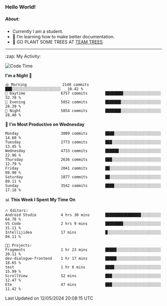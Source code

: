 ### Hello World!

##### About:
- Currently I am a student.
- 🌱 I’m learning how to make better documentation.
- 🌱 GO PLANT SOME TREES AT [TEAM TREES](https://teamtrees.org/)

---
  <summary>:zap: My Activity:</summary>
  
<!--START_SECTION:waka-->
![Code Time](http://img.shields.io/badge/Code%20Time-1%2C376%20hrs%2041%20mins-blue)

**I'm a Night 🦉** 

```text
🌞 Morning                2148 commits        ███░░░░░░░░░░░░░░░░░░░░░░   10.42 % 
🌆 Daytime                6757 commits        ████████░░░░░░░░░░░░░░░░░   32.78 % 
🌃 Evening                5852 commits        ███████░░░░░░░░░░░░░░░░░░   28.39 % 
🌙 Night                  5854 commits        ███████░░░░░░░░░░░░░░░░░░   28.40 % 
```
📅 **I'm Most Productive on Wednesday** 

```text
Monday                   3009 commits        ████░░░░░░░░░░░░░░░░░░░░░   14.60 % 
Tuesday                  2773 commits        ███░░░░░░░░░░░░░░░░░░░░░░   13.45 % 
Wednesday                4733 commits        ██████░░░░░░░░░░░░░░░░░░░   22.96 % 
Thursday                 2636 commits        ███░░░░░░░░░░░░░░░░░░░░░░   12.79 % 
Friday                   2041 commits        ██░░░░░░░░░░░░░░░░░░░░░░░   09.90 % 
Saturday                 1877 commits        ██░░░░░░░░░░░░░░░░░░░░░░░   09.11 % 
Sunday                   3542 commits        ████░░░░░░░░░░░░░░░░░░░░░   17.18 % 
```


📊 **This Week I Spent My Time On** 

```text
🔥 Editors: 
Android Studio           4 hrs 30 mins       ████████████████░░░░░░░░░   64.78 % 
VS Code                  2 hrs 9 mins        ████████░░░░░░░░░░░░░░░░░   31.11 % 
Intellijidea             17 mins             █░░░░░░░░░░░░░░░░░░░░░░░░   04.11 % 

🐱‍💻 Projects: 
Fragments                1 hr 23 mins        █████░░░░░░░░░░░░░░░░░░░░   20.11 % 
dev-dialogue-frontend    1 hr 17 mins        █████░░░░░░░░░░░░░░░░░░░░   18.65 % 
test                     1 hr 6 mins         ████░░░░░░░░░░░░░░░░░░░░░   15.99 % 
ScrollView               52 mins             ███░░░░░░░░░░░░░░░░░░░░░░   12.47 % 
Ete                      47 mins             ███░░░░░░░░░░░░░░░░░░░░░░   11.42 % 
```


 Last Updated on 12/05/2024 20:08:15 UTC
<!--END_SECTION:waka-->
